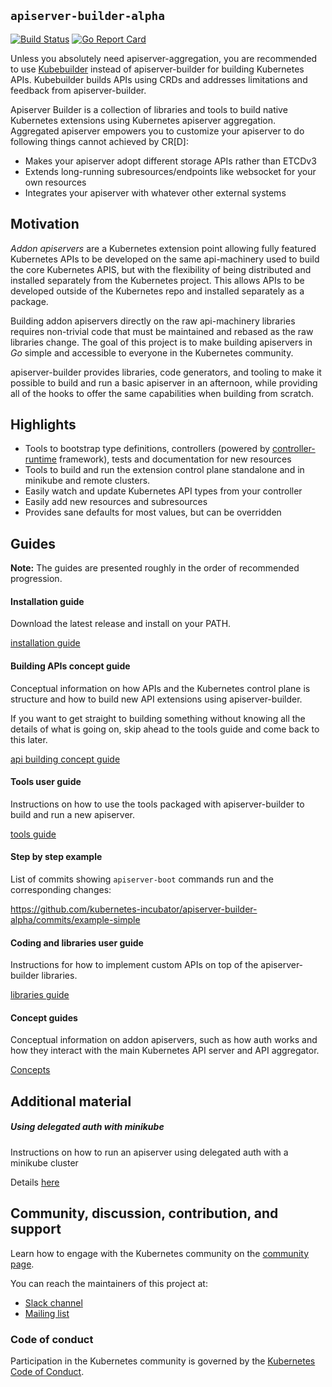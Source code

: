 ## `apiserver-builder-alpha`

[![Build Status](https://travis-ci.org/kubernetes-incubator/apiserver-builder-alpha.svg?branch=master)](https://travis-ci.org/kubernetes-incubator/apiserver-builder-alpha "Travis")
[![Go Report Card](https://goreportcard.com/badge/github.com/kubernetes-incubator/apiserver-builder-alpha)](https://goreportcard.com/report/github.com/kubernetes-incubator/apiserver-builder-alpha)

Unless you absolutely need apiserver-aggregation, you are recommended to use [Kubebuilder](https://github.com/kubernetes-sigs/kubebuilder) instead of apiserver-builder for
building Kubernetes APIs.  Kubebuilder builds APIs using CRDs and addresses limitations and feedback from
apiserver-builder.

Apiserver Builder is a collection of libraries and tools to build native
Kubernetes extensions using Kubernetes apiserver aggregation. Aggregated
apiserver empowers you to customize your apiserver to do following things
cannot achieved by CR\[D\]:
- Makes your apiserver adopt different storage APIs rather than ETCDv3
- Extends long-running subresources/endpoints like websocket for your own resources
- Integrates your apiserver with whatever other external systems

## Motivation

*Addon apiservers* are a Kubernetes extension point allowing fully featured Kubernetes
APIs to be developed on the same api-machinery used to build the core Kubernetes APIS,
but with the flexibility of being distributed and installed separately from
the Kubernetes project.  This allows APIs to be developed outside of the
Kubernetes repo and installed separately as a package.

Building addon apiservers directly on the raw api-machinery libraries requires non-trivial
code that must be maintained and rebased as the raw libraries change. The goal of this project is
to make building apiservers in *Go* simple and accessible to everyone in the
Kubernetes community.

apiserver-builder provides libraries, code generators, and tooling to make it possible to build
and run a basic apiserver in an afternoon, while providing all of the hooks to offer the
same capabilities when building from scratch.

## Highlights

- Tools to bootstrap type definitions, controllers (powered by [controller-runtime](https://github.com/kubernetes-sigs/controller-runtime) framework), tests and documentation for new resources
- Tools to build and run the extension control plane standalone and in minikube and remote clusters.
- Easily watch and update Kubernetes API types from your controller
- Easily add new resources and subresources
- Provides sane defaults for most values, but can be overridden

## Guides

**Note:** The guides are presented roughly in the order of recommended progression.

#### Installation guide

Download the latest release and install on your PATH.

[installation guide](docs/installing.md)

#### Building APIs concept guide

Conceptual information on how APIs and the Kubernetes control plane is structure and how to
build new API extensions using apiserver-builder.

If you want to get straight to building something without knowing all the details of what is going on,
skip ahead to the tools guide and come back to this later.

[api building concept guide](docs/concepts/api_building_overview.md)


#### Tools user guide

Instructions on how to use the tools packaged with apiserver-builder to build and run a new apiserver.

[tools guide](docs/tools_user_guide.md)

#### Step by step example

List of commits showing `apiserver-boot` commands run and the corresponding changes:

https://github.com/kubernetes-incubator/apiserver-builder-alpha/commits/example-simple

#### Coding and libraries user guide

Instructions for how to implement custom APIs on top of the apiserver-builder libraries.

[libraries guide](docs/libraries_user_guide.md)

#### Concept guides

Conceptual information on addon apiservers, such as how auth works and how they interact
with the main Kubernetes API server and API aggregator.

[Concepts](docs/concepts/README.md)

## Additional material

##### Using delegated auth with minikube

Instructions on how to run an apiserver using delegated auth with a minikube cluster

Details [here](https://github.com/kubernetes-incubator/apiserver-builder-alpha/blob/master/docs/using_minikube.md)

## Community, discussion, contribution, and support

Learn how to engage with the Kubernetes community on the [community page](http://kubernetes.io/community/).

You can reach the maintainers of this project at:

- [Slack channel](https://kubernetes.slack.com/messages/kubebuilder)
- [Mailing list](https://groups.google.com/forum/#!forum/kubebuilder)

### Code of conduct

Participation in the Kubernetes community is governed by the [Kubernetes Code of Conduct](code-of-conduct.md).
